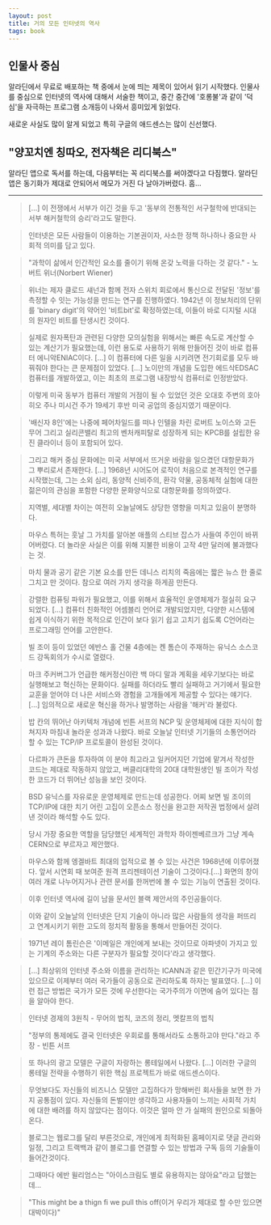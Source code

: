 ```yaml
---
layout: post
title: 거의 모든 인터넷의 역사
tags: book
---
```


## 인물사 중심

알라딘에서 무료로 배포하는 책 중에서 눈에 띄는 제목이 있어서 읽기 시작했다. 인물사를 중심으로 인터넷의 역사에 대해서 서술한 책이고, 중간 중간에 '호롱불'과 같이 '덕심'을 자극하는 프로그램 소개등이 나와서 흥미있게 읽었다.

새로운 사실도 많이 알게 되었고 특히 구글의 애드센스는 많이 신선했다.

## "양꼬치엔 칭따오, 전자책은 리디북스"

알라딘 앱으로 독서를 하는데, 다음부터는 꼭 리디북스를 써야겠다고 다짐했다. 알라딘 앱은 동기화가 제대로 안되어서 메모가 거진 다 날아가버렸다. 흠...


---

> [...] 이 전쟁에서 서부가 이긴 것을 두고 '동부의 전통적인 서구철학에 반대되는 서부 해커철학의 승리'라고도 말한다.

> 인터넷은 모든 사람들이 이용하는 기본권이자, 사소한 정책 하나하나 중요한 사회적 의미를 담고 있다.
 
> "과학이 삶에서 인간적인 요소를 줄이기 위해 온갖 노력을 다하는 것 같다." - 노버트 위너(Norbert Wiener)

> 위너는 제자 클로드 섀넌과 함께 전자 스위치 회로에서 통신으로 전달된 '정보'를 측정할 수 잇는 가능성을 만드는 연구를 진행하였다. 1942년 이 정보처리의 단위를 'binary digit'의 약어인 '비트bit'로 확정하였는데, 이들이 바로 디지털 시대의 원자인 비트를 탄생시킨 것이다.

> 실제로 원자폭탄과 관련된 다양한 모의실험을 위해서는 빠른 속도로 계산할 수 있는 계산기가 필요했는데, 이런 용도로 사용하기 위해 만들어진 것이 바로 컴퓨터 에니악ENIAC이다. [...] 이 컴퓨터에 다른 일을 시키려면 전기회로를 모두 바꿔줘야 한다는 큰 문제점이 있었다. [...] 노이만의 개념을 도입한 에드삭EDSAC 컴퓨터를 개발하였고, 이는 최초의 프로그램 내장방식 컴퓨터로 인정받았다.

> 이렇게 미국 동부가 컴퓨터 개발의 거점이 될 수 있었던 것은 오대호 주변의 호아히오 주나 미시건 주가 19세기 후반 미국 공업의 중심지였기 때문이다.

> '배신자 8인'에는 나중에 페어차일드를 떠나 인텔을 차린 로버트 노이스와 고든 무어 그리고 실리콘밸리 최고의 벤처캐피탈로 성장하게 되는 KPCB를 설립한 유진 클라이너 등이 포함되어 있다.

> 그리고 해커 중심 문화에는 미국 서부에서 뜨거운 바람을 일으켰던 대항문화가 그 뿌리로서 존재한다. [...] 1968년 시어도어 로작이 처음으로 본격적인 연구를 시작했는데, 그는 소외 심리, 동양적 신비주의, 환각 약물, 공동체적 실험에 대한 젊은이의 관심을 포함한 다양한 문화양식으로 대항문화를 정의하였다.

> 지역별, 세대별 차이는 여전히 오늘날에도 상당한 영향을 미치고 있음이 분명하다.

> 마우스 특허는 훗날 그 가치를 알아본 애플의 스티브 잡스가 사들여 주인이 바뀌어버렸다. 더 놀라운 사실은 이를 위해 지불한 비용이 고작 4만 달러에 불과했다는 것.

> 마치 물과 공기 같은 기본 요소를 만든 데니스 리치의 죽음에는 짧은 뉴스 한 줄로 그치고 만 것이다. 참으로 여러 가지 생각을 하게끔 만든다.

> 강렬한 컴퓨팅 파워가 필요했고, 이를 위해서 효율적인 운영체제가 절실히 요구되었다. [...] 컴퓨터 친화적인 어셈블리 언어로 개발되었지만, 다양한 시스템에 쉽게 이식하기 위한 목적으로 인간이 보다 읽기 쉽고 고치기 쉽도록 C언어라는 프로그래밍 언어를 고안한다. 

> 빌 조이 등이 있었던 에반스 홀 건물 4층에는 켄 톰슨이 주재하는 유닉스 소스코드 강독회의가 수시로 열렸다. 

> 마크 주커버그가 언급한 해커정신이란 백 마디 말과 계획을 세우기보다는 바로 실행해보고 혁신하는 문화이다. 실패를 하더라도 빨리 실패하고 거기에서 필요한 교훈을 얻어야 더 나은 서비스와 경험을 고개들에게 제공할 수 있다는 얘기다. [...] 임의적으로 새로운 혁신을 하거나 발명하는 사람을 '해커'라 불렀다.

> 밥 칸의 뛰어난 아키텍처 개념에 빈튼 서프의 NCP 및 운영체제에 대한 지식이 합쳐지자 마침내 놀라운 성과과 나왔다. 바로 오늘날 인터넷 기기들의 소통언어라 할 수 있는 TCP/IP 프로토콜이 완성된 것이다.

> 다르파가 큰돈을 투자하여 이 분야 최고라고 일커어지던 기업에 맡겨서 작성한 코드는 제대로 작동하지 않았고, 버클리대학의 20대 대학원생인 빌 조이가 작성한 코드가 더 뛰어난 성능을 보인 것이다.


> BSD 유닉스를 자유로운 운영체제로 만드는데 성공한다. 어찌 보면 빌 조이의 TCP/IP에 대한 치기 어린 고집이 오픈소스 정신을 완고한 저작권 법정에서 살려낸 것이라 해석할 수도 있다.

> 당시 가장 중요한 역할을 담당했던 세계적인 과학자 하이젠베르크가 그냥 계속 CERN으로 부르자고 제안했다.

> 마우스와 함께 엥겔바트 최대의 업적으로 볼 수 있는 사건은 1968년에 이루어졌다. 앞서 시연회 때 보여준 원격 프리젠테이션 기술이 그것이다.[...] 화면의 창이 여러 개로 나누어지거나 관련 문서를 한꺼번에 볼 수 있는 기능이 연출된 것이다.

> 이후 인터넷 역사에 길이 남을 문서인 블랙 제안서의 주인공들이다.

> 이와 같이 오늘날의 인터넷은 단지 기술이 아니라 많은 사람들의 생각을 퍼뜨리고 연계시키기 위한 고도의 정치적 활동을 통해서 만들어진 것이다.

> 1971년 레이 톰린슨은 '이메일은 개인에게 보내는 것이므로 아파넷이 가지고 있는 기계의 주소와는 다른 구분자가 필요할 것이다'라고 생각했다.

> [...] 최상위의 인터넷 주소와 이름을 관리하는 ICANN과 같은 민간기구가 미국에 있으므로 이제부터 여러 국가들이 공동으로 관리하도록 하자는 발표였다. [...] 이런 접근 방법은 국가가 모든 것에 우선한다는 국가주의가 이면에 숨어 있다는 점을 알아야 한다.

> 인터넷 경제의 3원칙 - 무어의 법칙, 코즈의 정리, 멧칼프의 법칙

> "정부의 통제에도 결국 인터넷은 우회로를 통해서라도 소통하고야 만다."라고 주장 - 빈튼 서프

> 또 하나의 광고 모델은 구글이 자랑하는 롱테일에서 나왔다. [...] 이러한 구글의 롱테일 전략을 수행하기 위한 핵심 프로젝트가 바로 애드센스이다.

> 무엇보다도 자신들의 비즈니스 모델만 고집하다가 망해버린 회사들을 보면 한 가지 공통점이 있다. 자신들의 돈벌이만 생각하고 사용자들이 느끼는 사회적 가치에 대한 배려를 하지 않았다는 점이다. 이것은 얼마 안 가 실패의 원인으로 되돌아온다.

> 블로그는 웹로그를 달리 부른것으로, 개인에게 최적화된 홈페이지로 댓글 관리와 일정, 그리고 트랙백과 같이 블로그를 연결할 수 있는 방법과 구독 등의 기술들이 들어간것이다.

> 그때마다 에반 윌리엄스는 "아이스크림도 별로 유용하지는 않아요"라고 답했는데...

> "This might be a thign fi we pull this off(이거 우리가 제대로 할 수만 있으면 대박이다)"